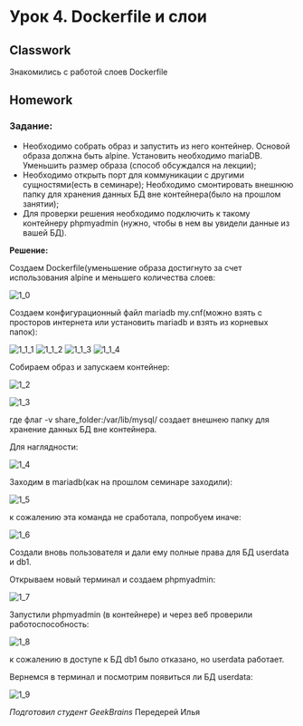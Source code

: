 # Урок 4. Dockerfile и слои
## Classwork
Знакомились с работой слоев Dockerfile
## Homework
### Задание: 
- Необходимо собрать образ и запустить из него контейнер. Основой образа должна быть alpine. Установить необходимо mariaDB. 
Уменьшить размер образа (способ обсуждался на лекции); 
- Необходимо открыть порт для коммуникации с другими сущностями(есть в семинаре);
Необходимо смонтировать внешнюю папку для хранения данных БД вне контейнера(было на прошлом занятии);
- Для проверки решения необходимо подключить к такому контейнеру phpmyadmin (нужно, чтобы в нем вы увидели данные из вашей БД).

**Решение:**

Создаем Dockerfile(уменьшение образа достигнуто за счет использования alpine и меньшего количества слоев:

![1_0](homework/1_0.JPG)

Создаем конфигурационный файл mariadb my.cnf(можно взять с просторов интернета или установить mariadb 
и взять из корневых папок):

![1_1_1](homework/1_1_1.JPG)
![1_1_2](homework/1_1_2.JPG)
![1_1_3](homework/1_1_3.JPG)
![1_1_4](homework/1_1_4.JPG)

Собираем образ и запускаем контейнер:

![1_2](homework/1_2.JPG)

![1_3](homework/1_3.JPG)

где флаг -v share_folder:/var/lib/mysql/ создает внешнею папку для хранение данных БД вне контейнера.

Для наглядности:

![1_4](homework/1_4.JPG)

Заходим в mariadb(как на прошлом семинаре заходили):

![1_5](homework/1_5.JPG)

к сожалению эта команда не сработала, попробуем иначе:

![1_6](homework/1_6.JPG)

Создали вновь пользователя и дали ему полные права для БД userdata и db1.

Открываем новый терминал и создаем phpmyadmin:

![1_7](homework/1_7.JPG)

Запустили phpmyadmin (в контейнере) и через веб проверили работоспособность:

![1_8](homework/1_8.JPG)

к сожалению в доступе к БД db1 было отказано, но userdata работает.

Вернемся в терминал и посмотрим появиться ли БД userdata:

![1_9](homework/1_9.JPG)

*Подготовил студент GeekBrains* Передерей Илья


